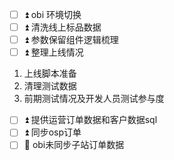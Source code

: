 - [ ] ⏫  obi 环境切换
- [ ] ⏫ 清洗线上标品数据
- [ ] ⏫ 参数保留组件逻辑梳理
- [ ] ⏫ 整理上线情况
1. 上线脚本准备
2. 清理测试数据
3. 前期测试情况及开发人员测试参与度
- [ ] ⏫ 提供运营订单数据和客户数据sql
- [ ] ⏫ 同步osp订单
- [ ] 🔼 obi未同步子站订单数据